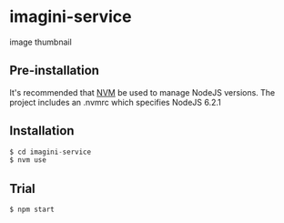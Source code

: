 # imagini-service

image thumbnail

## Pre-installation

It's recommended that [NVM](https://github.com/creationix/nvm) be used to manage NodeJS versions.
The project includes an .nvmrc which specifies NodeJS 6.2.1

## Installation

```javascript
$ cd imagini-service
$ nvm use
```

## Trial

```shell
$ npm start
```
